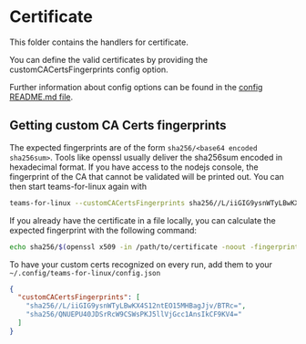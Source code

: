 # Certificate

This folder contains the handlers for certificate.

You can define the valid certificates by providing the customCACertsFingerprints
config option.

Further information about config options can be found in the
[config README.md file](../config/README.md).

## Getting custom CA Certs fingerprints

The expected fingerprints are of the form `sha256/<base64 encoded sha256sum>`.
Tools like openssl usually deliver the sha256sum encoded in hexadecimal format.
If you have access to the nodejs console, the fingerprint of the CA that cannot
be validated will be printed out. You can then start teams-for-linux again with

```bash
teams-for-linux --customCACertsFingerprints sha256//L/iiGIG9ysnWTyLBwKX4S12ntEO15MHBagJjv/BTRc= [--customCACertsFingerprints otherfingerprint]`
```

If you already have the certificate in a file locally, you can calculate the
expected fingerprint with the following command:

```bash
echo sha256/$(openssl x509 -in /path/to/certificate -noout -fingerprint -sha256 | sed -e "s/^.*=//g" -e "s/://g" | xxd -r -p | base64)
```

To have your custom certs recognized on every run, add them to your
`~/.config/teams-for-linux/config.json`

```json
{
  "customCACertsFingerprints": [
    "sha256//L/iiGIG9ysnWTyLBwKX4S12ntEO15MHBagJjv/BTRc=",
    "sha256/QNUEPU40JDSrRcW9CSWsPKJ5llVjGcc1AnsIkCF9KV4="
  ]
}
```
